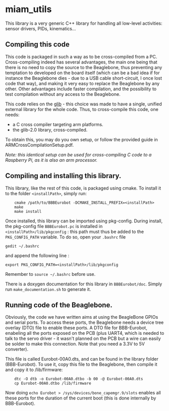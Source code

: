 # miam_utils

This library is a very generic C++ library for handling all low-level activities: sensor drivers, PIDs, kinematics...

## Compiling this code

This code is packaged in such a way as to be cross-compiled from a PC. Cross-compiling indeed has several advantages, the main
one being that there is no need to copy the source to the Beaglebone, thus preventing any temptation to developed on the board itself
(which can be a bad idea if for instance the Beaglebone dies - due to a USB cable short-circuit, I once lost code that way), and making
it very easy to replace the Beaglebone by any other. Other advantages include faster compilation, and the possibility to test compilation
without any access to the Beaglebone.

This code relies on the [glib](https://developer.gnome.org/glib/) - this choice was made to have a single, unified external library for the whole code.
Thus, to cross-compile this code, one needs:

 - a C cross compiler targeting arm platforms.
 - the glib-2.0 library, cross-compiled.

To obtain this, you may do you own setup, or follow the provided guide in ARMCrossCompilationSetup.pdf.

*Note: this identical setup can be used for cross-compiling C code to a Raspberry Pi, as it is also an arm processor.*


## Compiling and installing this library.

This library, like the rest of this code, is packaged using cmake. To install it to the folder `<installPath>`, simply run:

```
	cmake /path/to/BBBEurobot -DCMAKE_INSTALL_PREFIX=<installPath>
	make
	make install
```

Once installed, this library can be imported using pkg-config. During install, the pkg-config file `BBBEurobot.pc` is installed in
`<installPath>/lib/pkgconfig` : this path must thus be added to the `PKG_CONFIG_PATH` variable. To do so, open your `.bashrc` file

```
gedit ~/.bashrc
```

and append the following line :

```
export PKG_CONFIG_PATH=<installPath>/lib/pkgconfig
```

Remember to `source ~/.bashrc` before use.

There is a doxygen documentation for this library in `BBBEurobot/doc`. Simply run `make_documentation.sh` to generate it.

## Running code of the Beaglebone.

Obviously, the code we have written aims at using the BeagleBone GPIOs and serial ports. To access these ports, the Beaglebone needs a
device tree overlay (DTO) file to enable these ports.
A DTO file for BBB-Eurobot, enabeling all the ports exposed on the PCB (plus UART4, which is needed to talk to the servo driver - it wasn't planned
on the PCB but a wire can easily be solder to make this connection. Note that you need a 3.3V to 5V converter).

This file is called Eurobot-00A0.dts, and can be found in the library folder (BBB-Eurobot). To use it, copy this file to the Beaglebone,
then compile it and copy it to /lib/firmware:

```
	dtc -O dtb -o Eurobot-00A0.dtbo -b 00 -@ Eurobot-00A0.dts
	cp Eurobot-00A0.dtbo /lib/firmware
```

Now doing ```echo Eurobot > /sys/devices/bone_capemgr.9/slots``` enables all these ports for the duration of the current boot (this is done internally by BBB-Eurobot).
